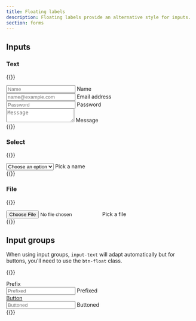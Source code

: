 ```yaml
---
title: Floating labels
description: Floating labels provide an alternative style for inputs.
section: forms
---
```


## Inputs
### Text
{{<example class="grid gap-3">}}
<div class="form-floating">
  <input class="input" id="name" placeholder="Name">
  <label for="name">Name</label>
</div>
<div class="form-floating">
  <input type="email" class="input" id="input" placeholder="name@example.com">
  <label for="input">Email address</label>
</div>
<div class="form-floating">
  <input type="password" class="input" id="email" placeholder="Password">
  <label for="email">Password</label>
</div>
<div class="form-floating">
  <textarea class="input" placeholder="Message" id="message"></textarea>
  <label for="message">Message</label>
</div>
{{</example>}}


### Select
{{<example>}}
<div class="form-floating">
  <select class="input" aria-label="Name" name="select">
    <option>Choose an option</option>
    <option>Mellow</option>
    <option>Sippy</option>
    <option>Optimise</option>
  </select>
  <label for="select">Pick a name</label>
</div>
{{</example>}}

### File
{{<example>}}
<div class="form-floating">
  <input class="input" type="file" name="file">
  <label for="file">Pick a file</label>
</div>
{{</example>}}

## Input groups
When using input groups, `input-text` will adapt automatically but for buttons, you'll need to use the `btn-float` class.

{{<example class="grid gap-3">}}
<div class="input-group">
  <span class="input-text" id="prefix-addon">Prefix</span>
  <div class="form-floating">
    <input type="text" class="input" name="prefix" placeholder="Prefixed" aria-label="Prefixed" aria-describedby="prefix-addon">
    <label for="prefix">Prefixed</label>
  </div>
</div>
<div class="input-group">
  <a href="#" class="btn btn-default btn-float">Button</a>
  <div class="form-floating">
    <input type="text" class="input" name="button" placeholder="Buttoned" aria-label="Buttoned" aria-describedby="button-addon">
    <label for="button">Buttoned</label>
  </div>
</div>
{{</example>}}
